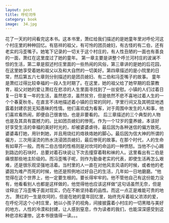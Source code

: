 ```yaml
---
layout: post
title: 呼伦河传
category: book
image:  34.jpg
---
```

花了一天的时间看完这本书。这本书里，萧红给我们描述的是她童年里对呼伦河这个村庄里的种种回忆。有慈祥的祖父，有可怜的团员媳妇，有古怪的有二伯，还有老实的冯歪嘴子。她笔下记录的一切关于这个村庄的，有人性丑陋的一面也有善良的一面，萧红在这里度过了她的童年。
第一章主要是讲整个呼兰河村庄的波澜不惊的生活，第二章是叙述村庄里面的一些热闹的风俗，第三章讲的是她的后花园，在这里她享受着她和祖父以及和大自然的一切美好。第四章描述的是小院里的日常，然后第五六七章则分别描述的是团员媳妇、有二伯和冯歪嘴子的故事。
童年是萧红过得比较幸福的一段人生时期了。在这里，她的祖父给了她早期的启蒙教育，祖父对她的爱让萧红在悲凉的人生里面寻找到了一丝安慰。小镇的人们过着日复一日年复一年的生活，虽然悲凉，虽然贫穷，但是依然不悲不喜地过着人生的一个个春夏秋冬。在直言不讳地描述着小镇的日常的同时，字里行间又及其明显地透露着封建农民无知愚昧的性情。他们喜欢成为看客，对于周围中发生的人和事，他们喜欢看热闹，即便自己很害怕，也是非要看的。
后三章描述的三个典型的人物也是及其具有震撼力的。比如团员媳妇的惨死。作为一个12岁的童养媳，本该好好享受生活的幸福的美好时光的，却被婆婆虐待，最后因为各种迷信的偏方致死。婆婆毒打她，用针刺她，并且用烧红的烙铁烙她的脚心。最后因为信大神的所谓的偏方，三次用滚烫的热水浇浸团员媳妇，最后惨死的故事。在那个时代，人的生命有如草芥一般。而有二伯古怪的性格则是对坎坷的命运的一种愤怒。当他不小心踢到路边的石块时，总要对着石块说让下次去撞穿着鞋和袜的人。这里看出有二伯是痛恨那些地主阶级的。而冯歪嘴子呢，则作为勤奋老实的代表，即使生活再怎么艰难，还是很乐观坚强地活着。当村里的人一直在对他风言风语的时候，或者他的老婆因为难产而死的时候，他还是照例地过好自己的生活，几年如一日地磨磨。“他觉得在这个世界上，他一定要生根的。要长得牢牢的。他不管他自己有这份能力没有，他看看别人也都是这样做的，他觉得他也应该这样做”这句话虽然无奈，但是诠释出了冯歪嘴子面对现实，仍在不断坚持着的品性。而这一点正是难能可贵的地方。
萧红的一生是坎坷的，但是在她的童年回忆里，始终充斥着祖父浓浓的爱，在呼伦河这个小村庄里，她以小孩子的视角，间接披露着小村庄的一切黑暗与美好的地方。人性的冷漠和封建，让人感到窒息，作为读者的我们，也能深深感受到这种悲凉和凄惨。这本书很值得一读。。。